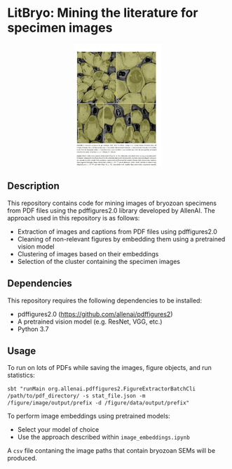 
# LitBryo: Mining the literature for specimen images 
<p align="center">
  <img width="200" height="280" src="./demo.jpg">
</p>

## Description

This repository contains code for mining images of bryozoan specimens from PDF files using the pdffigures2.0 library developed by AllenAI. The approach used in this repository is as follows:

- Extraction of images and captions from PDF files using pdffigures2.0
- Cleaning of non-relevant figures by embedding them using a pretrained vision model
- Clustering of images based on their embeddings
- Selection of the cluster containing the specimen images

## Dependencies
This repository requires the following dependencies to be installed:

- pdffigures2.0 (https://github.com/allenai/pdffigures2)
- A pretrained vision model (e.g. ResNet, VGG, etc.)
- Python 3.7

## Usage

To run on lots of PDFs while saving the images, figure objects, and run statistics:
```
sbt "runMain org.allenai.pdffigures2.FigureExtractorBatchCli /path/to/pdf_directory/ -s stat_file.json -m /figure/image/output/prefix -d /figure/data/output/prefix"
```
To perform image embeddings using pretrained models:
- Select your model of choice 
- Use the approach described within `image_embeddings.ipynb`

A `csv` file contaning the image paths that contain bryozoan SEMs will be produced.


